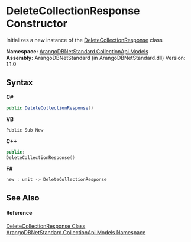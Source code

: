 # DeleteCollectionResponse Constructor 
 

Initializes a new instance of the <a href="d16410d3-b023-ced2-9688-604cd77c246d">DeleteCollectionResponse</a> class

**Namespace:**&nbsp;<a href="eddef630-2e74-9b99-ee5b-91305adea48b">ArangoDBNetStandard.CollectionApi.Models</a><br />**Assembly:**&nbsp;ArangoDBNetStandard (in ArangoDBNetStandard.dll) Version: 1.1.0

## Syntax

**C#**<br />
``` C#
public DeleteCollectionResponse()
```

**VB**<br />
``` VB
Public Sub New
```

**C++**<br />
``` C++
public:
DeleteCollectionResponse()
```

**F#**<br />
``` F#
new : unit -> DeleteCollectionResponse
```


## See Also


#### Reference
<a href="d16410d3-b023-ced2-9688-604cd77c246d">DeleteCollectionResponse Class</a><br /><a href="eddef630-2e74-9b99-ee5b-91305adea48b">ArangoDBNetStandard.CollectionApi.Models Namespace</a><br />